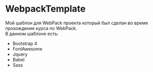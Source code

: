 # WebpackTemplate
Мой шаблон для WebPack проекта который был сделан во время прохождения курса по WebPack.  
В данном шаблоне есть:
* Bootstrap 4
* FontAwesome
* Jquery
* Babel
* Sass
